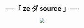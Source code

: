 <h2 align="center">
    ──「 ze ダ source 」──
</h2>

<p align="center">
  <img src="https://telegra.ph/file/75fd2bbb9190c983eefdb.jpg">
</p>

